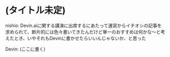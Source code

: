# (タイトル未定)
nishio: Devin.aiに関する講演に出席するにあたって運営からイチオシの記事を求められて、断片的には色々書いてきたんだけど単一のおすすめは何かな〜と考えたとき、いやそれもDevinに書かせたらいいんじゃないか、と思った

Devin: (ここに書く)